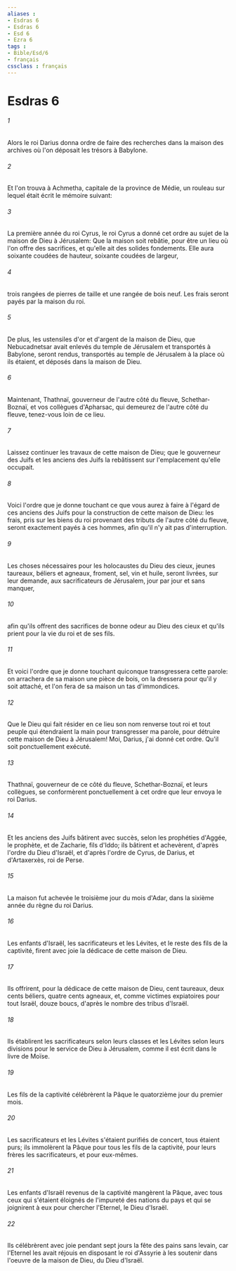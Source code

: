 ```yaml
---
aliases : 
- Esdras 6
- Esdras 6
- Esd 6
- Ezra 6
tags : 
- Bible/Esd/6
- français
cssclass : français
---
```


# Esdras 6

###### 1
Alors le roi Darius donna ordre de faire des recherches dans la maison des archives où l'on déposait les trésors à Babylone.
###### 2
Et l'on trouva à Achmetha, capitale de la province de Médie, un rouleau sur lequel était écrit le mémoire suivant:
###### 3
La première année du roi Cyrus, le roi Cyrus a donné cet ordre au sujet de la maison de Dieu à Jérusalem: Que la maison soit rebâtie, pour être un lieu où l'on offre des sacrifices, et qu'elle ait des solides fondements. Elle aura soixante coudées de hauteur, soixante coudées de largeur,
###### 4
trois rangées de pierres de taille et une rangée de bois neuf. Les frais seront payés par la maison du roi.
###### 5
De plus, les ustensiles d'or et d'argent de la maison de Dieu, que Nebucadnetsar avait enlevés du temple de Jérusalem et transportés à Babylone, seront rendus, transportés au temple de Jérusalem à la place où ils étaient, et déposés dans la maison de Dieu.
###### 6
Maintenant, Thathnaï, gouverneur de l'autre côté du fleuve, Schethar-Boznaï, et vos collègues d'Apharsac, qui demeurez de l'autre côté du fleuve, tenez-vous loin de ce lieu.
###### 7
Laissez continuer les travaux de cette maison de Dieu; que le gouverneur des Juifs et les anciens des Juifs la rebâtissent sur l'emplacement qu'elle occupait.
###### 8
Voici l'ordre que je donne touchant ce que vous aurez à faire à l'égard de ces anciens des Juifs pour la construction de cette maison de Dieu: les frais, pris sur les biens du roi provenant des tributs de l'autre côté du fleuve, seront exactement payés à ces hommes, afin qu'il n'y ait pas d'interruption.
###### 9
Les choses nécessaires pour les holocaustes du Dieu des cieux, jeunes taureaux, béliers et agneaux, froment, sel, vin et huile, seront livrées, sur leur demande, aux sacrificateurs de Jérusalem, jour par jour et sans manquer,
###### 10
afin qu'ils offrent des sacrifices de bonne odeur au Dieu des cieux et qu'ils prient pour la vie du roi et de ses fils.
###### 11
Et voici l'ordre que je donne touchant quiconque transgressera cette parole: on arrachera de sa maison une pièce de bois, on la dressera pour qu'il y soit attaché, et l'on fera de sa maison un tas d'immondices.
###### 12
Que le Dieu qui fait résider en ce lieu son nom renverse tout roi et tout peuple qui étendraient la main pour transgresser ma parole, pour détruire cette maison de Dieu à Jérusalem! Moi, Darius, j'ai donné cet ordre. Qu'il soit ponctuellement exécuté.
###### 13
Thathnaï, gouverneur de ce côté du fleuve, Schethar-Boznaï, et leurs collègues, se conformèrent ponctuellement à cet ordre que leur envoya le roi Darius.
###### 14
Et les anciens des Juifs bâtirent avec succès, selon les prophéties d'Aggée, le prophète, et de Zacharie, fils d'Iddo; ils bâtirent et achevèrent, d'après l'ordre du Dieu d'Israël, et d'après l'ordre de Cyrus, de Darius, et d'Artaxerxès, roi de Perse.
###### 15
La maison fut achevée le troisième jour du mois d'Adar, dans la sixième année du règne du roi Darius.
###### 16
Les enfants d'Israël, les sacrificateurs et les Lévites, et le reste des fils de la captivité, firent avec joie la dédicace de cette maison de Dieu.
###### 17
Ils offrirent, pour la dédicace de cette maison de Dieu, cent taureaux, deux cents béliers, quatre cents agneaux, et, comme victimes expiatoires pour tout Israël, douze boucs, d'après le nombre des tribus d'Israël.
###### 18
Ils établirent les sacrificateurs selon leurs classes et les Lévites selon leurs divisions pour le service de Dieu à Jérusalem, comme il est écrit dans le livre de Moïse.
###### 19
Les fils de la captivité célébrèrent la Pâque le quatorzième jour du premier mois.
###### 20
Les sacrificateurs et les Lévites s'étaient purifiés de concert, tous étaient purs; ils immolèrent la Pâque pour tous les fils de la captivité, pour leurs frères les sacrificateurs, et pour eux-mêmes.
###### 21
Les enfants d'Israël revenus de la captivité mangèrent la Pâque, avec tous ceux qui s'étaient éloignés de l'impureté des nations du pays et qui se joignirent à eux pour chercher l'Eternel, le Dieu d'Israël.
###### 22
Ils célébrèrent avec joie pendant sept jours la fête des pains sans levain, car l'Eternel les avait réjouis en disposant le roi d'Assyrie à les soutenir dans l'oeuvre de la maison de Dieu, du Dieu d'Israël.
